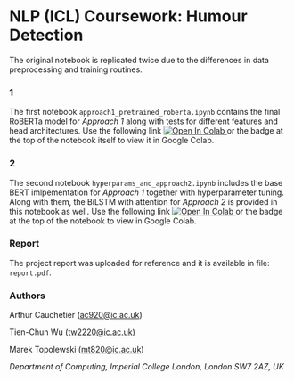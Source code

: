 # NLP (ICL) Coursework: Humour Detection

The original notebook is replicated twice due to the differences in data preprocessing and training routines.

### 1

The first notebook `approach1_pretrained_roberta.ipynb` contains the final RoBERTa model for <i>Approach 1</i> along with tests for different features and head architectures. Use the following link 
<a href="https://colab.research.google.com/github/googlecolab/colabtools/blob/master/notebooks/colab-github-demo.ipynb">
  <img src="https://colab.research.google.com/assets/colab-badge.svg" alt="Open In Colab"/>
</a>
or the badge at the top of the notebook itself to view it in Google Colab.

### 2

The second notebook `hyperparams_and_approach2.ipynb` includes the base BERT imlpementation for <i>Approach 1</i> together with hyperparameter tuning. Along with them, the BiLSTM with attention for <i>Approach 2</i> is provided in this notebook as well. Use the following link 
<a href="https://colab.research.google.com/github/googlecolab/colabtools/blob/master/notebooks/colab-github-demo.ipynb">
  <img src="https://colab.research.google.com/assets/colab-badge.svg" alt="Open In Colab"/>
</a>
or the badge at the top of the notebook to view in Google Colab.

### Report
The project report was uploaded for reference and it is available in file: `report.pdf`.

### Authors
Arthur Cauchetier (ac920@ic.ac.uk)

Tien-Chun Wu (tw2220@ic.ac.uk)

Marek Topolewski (mt820@ic.ac.uk)

<i>Department of Computing, Imperial College London, London SW7 2AZ, UK</i>
